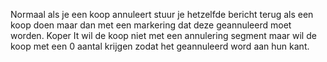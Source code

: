Normaal als je een koop annuleert stuur je hetzelfde bericht terug als een koop doen maar dan met een markering dat deze geannuleerd moet worden. Koper It wil de koop niet met een annulering segment maar wil de koop met een 0 aantal krijgen zodat het geannuleerd word aan hun kant.
